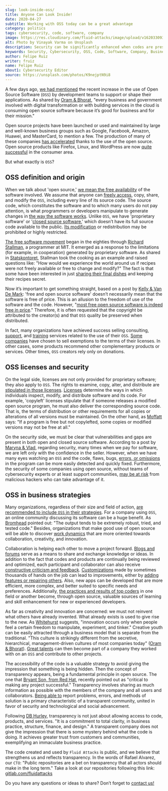 ```yaml
---
slug: look-inside-oss/
title: Anyone Can Look Inside!
date: 2020-04-27
subtitle: Working with OSS today can be a great advantage
category: politics
tags: cybersecurity, code, software, company
image: https://res.cloudinary.com/fluid-attacks/image/upload/v1620330936/blog/look-inside-oss/cover_qrsiga.webp
alt: Photo by Vinayak Varma on Unsplash
description: Security can be significantly enhanced when codes are presented publicly. In this post, we talk about OSS and its advantages for companies using it nowadays.
keywords: Security, Cybersecurity, OSS, Code, Software, Company, Business, Ethical Hacking, Pentesting
author: Felipe Ruiz
writer: fruiz
name: Felipe Ruiz
about1: Cybersecurity Editor
source: https://unsplash.com/photos/K9nejptN9i8
---
```


A few days ago, [we had mentioned](../vulns-triage-synopsys/) the recent
increase in the use of Open Source Software (`OSS`) by development teams
to support or shape their applications. As shared by [Oram &
Bhorat](https://d1.awsstatic.com/Open%20Source/enterprise-oss-book.pdf),
"every business and government involved with digital transformation or
with building services in the cloud is consuming open source software
because it’s good for business and for their mission."

Open source projects have been launched or used and maintained by large
and well-known business groups such as Google, Facebook, Amazon, Huawei,
and MasterCard, to mention a few. The production of many of these
companies [has
accelerated](https://www.mautic.org/blog/community/open-source-and-transparency-not-the-same-thing)
thanks to the use of the open source. Open source products like Firefox,
Linux, and WordPress are now [quite
successful](https://www.iot-now.com/2015/12/14/39527-open-source-security-through-transparency/)
in the consumer area.

But what exactly is `OSS`?

## OSS definition and origin

When we talk about 'open source,' [we mean the free
availability](https://www.mautic.org/blog/community/open-source-and-transparency-not-the-same-thing)
of the software involved. We assume that anyone can [freely
access](https://www.investintech.com/resources/blog/archives/7975-pros-cons-open-source-business.html),
copy, share, and modify the `OSS`, including every line of its source
code. The source code, which constitutes the software and to which many
users do not pay attention, is what programmers or developers manipulate
to generate changes in [the way the software
works](https://opensource.com/resources/what-open-source). Unlike `OSS`,
we have 'proprietary software' or '[closed source
software](https://opensource.com/resources/what-open-source),' which
doesn’t have its full source code available to the public. [Its
modification](https://www.iot-now.com/2015/12/14/39527-open-source-security-through-transparency/)
or redistribution may be prohibited or highly restricted.

[The free software
movement](https://www.forbes.com/sites/forbestechcouncil/2018/07/16/how-open-source-became-the-default-business-model-for-software/#2d856e54e722)
began in the eighties through [Richard
Stallman](https://en.wikipedia.org/wiki/Richard_Stallman), a programmer
at MIT. It emerged as a response to the limitations (for example, in
cooperation) generated by proprietary software. As shared in
[Statskontoret](https://www.campussource.de/org/opensource/docs/schwed.studie.pdf),
Stallman took the cooking as an example and raised questions like: "How
would we experience the world around us if recipes were not freely
available or free to change and modify?" The fact is that some have been
interested in just [sharing their final
dishes](https://opensource.com/open-organization/16/5/appreciating-full-power-open)
and keeping their recipes secret.

Now it’s important to get something straight, based on a post by [Kelly
& Van De
Mark](https://opensource.com/education/12/7/clearing-open-source-misconceptions):
'free and open source software' doesn’t necessarily mean that the
software is free of price. This is an allusion to the freedom of use of
the software and the code. However, "[most free open source software is
indeed free in
price](https://opensource.com/education/12/7/clearing-open-source-misconceptions)."
Therefore, it is often requested that the copyright be attributed to the
creator(s) and that `OSS` quality be preserved when distributed.

In fact, many organizations have achieved success selling consulting,
[support](https://opensource.com/resources/what-open-source), and
[training](https://www.iot-now.com/2015/12/14/39527-open-source-security-through-transparency/)
services related to the use of their `OSS`. [Some
companies](https://opensource.com/education/12/7/clearing-open-source-misconceptions)
have chosen to sell exemptions to the terms of their licenses. In other
cases, some products recommend other complementary products or services.
Other times, `OSS` creators rely only on donations.

## OSS licenses and security

On the legal side, licenses are not only provided for proprietary
software; they also apply to `OSS`. The rights to examine, copy, alter,
and distribute are [stipulated in those
licenses](https://www.campussource.de/org/opensource/docs/schwed.studie.pdf).
[Licenses](https://opensource.com/resources/what-open-source) determine
the ways in which individuals inspect, modify, and distribute software
and its code. For example, 'copyleft' licenses stipulate that if someone
releases a modified open source program, he must also deliver the
corresponding source code. That is, the terms of distribution or other
requirements for all copies or alterations of all versions must be
maintained. On the other hand, as
[Moffatt](https://www.iot-now.com/2015/12/14/39527-open-source-security-through-transparency/)
says: "If a program is free but not copylefted, some copies or modified
versions may not be free at all."

On the security side, we must be clear that vulnerabilities and gaps are
present in both open and closed source software. According to a post by
[Maryna &
Vlad](https://rubygarage.org/blog/open-source-software-security),
regarding security, many times when we pay for software, we are left
only with the confidence in the seller. However, when we have many eyes
watching an `OSS` and the code, flaws, bugs, [errors, or
omissions](https://opensource.com/resources/what-open-source) in the
program can be more easily detected and quickly fixed. Furthermore, the
security of some companies using open source, without teams of
cybersecurity experts or at least support communities, [may be at
risk](https://www.information-age.com/what-to-know-about-open-source-security-123487447/)
from malicious hackers who can take advantage of it.

## OSS in business strategies

Many organizations, regardless of their size and field of action, [are
recommended to include `OSS` in their
strategies](https://d1.awsstatic.com/Open%20Source/enterprise-oss-book.pdf).
For a company using `OSS`, an online community discussing its software
can be a huge benefit. As
[Bromhead](https://opensource.com/article/17/8/enterprise-open-source-advantages)
pointed out: "The output tends to be extremely robust, tried, and tested
code." Besides, organizations that make good use of open source will be
able to discover [work
dynamics](https://d1.awsstatic.com/Open%20Source/enterprise-oss-book.pdf)
that are more oriented towards collaboration, creativity, and
innovation.

Collaboration is helping each other to move a project forward. [Blogs
and
forums](https://community.jaspersoft.com/blog/principles-open-source-software)
serve as a means to share and exchange knowledge or ideas. In addition
to the fact that codes and products are continually being reviewed and
optimized, each participant and collaborator can also receive
[constructive criticism and
feedback](https://opensource.com/open-organization/16/5/appreciating-full-power-open).
[Customizations](https://medium.com/hackernoon/is-open-source-the-future-929f137fccfb)
made by sometimes thousands of hands on the job can lead to
improvements, either by [adding features or repairing
others](https://opensource.com/resources/what-open-source). Also, new
apps can be developed that are more efficient, more complex, and better
suited to specific needs and preferences. Additionally, [the practices
and results of top
coders](https://d1.awsstatic.com/Open%20Source/enterprise-oss-book.pdf)
in one field or another become, through open source, valuable sources of
learning and skill enhancement for new or experienced developers.

As far as creativity and innovation are concerned: we must not reinvent
what others have already invented. What already exists is used to give
rise to the new. As
[Whitehurst](https://opensource.com/open-organization/16/5/appreciating-full-power-open)
suggests, "innovation occurs only when people feel a certain freedom to
manipulate, experiment, and tinker." Creative youth can be easily
attracted through a business model that is separate from the
traditional. "This culture is strikingly different from the secretive,
hierarchical, management-driven cultures of most companies today" ([Oram
&
Bhorat](https://d1.awsstatic.com/Open%20Source/enterprise-oss-book.pdf)).
[Great
talents](https://angel.co/blog/want-to-recruit-better-engineers-open-source-your-code)
can then become part of a company they worked with on an `OSS` and
contribute to other projects.

The accessibility of the code is a valuable strategy to avoid giving the
impression that something is being hidden. Then the concept of
transparency appears, being a fundamental principle in open source. The
one that [Bryant Son, from Red
Hat](https://www.redhat.com/sysadmin/open-way-and-open-source), recently
pointed out as "critical to making any project successful." Transparency
involves sharing as much information as possible with the members of the
company and all users and collaborators. [Being able
to](https://community.jaspersoft.com/blog/principles-open-source-software)
report problems, errors, and methods of solution is a primary
characteristic of a transparent community, united in favor of security
and technological and social advancement.

Following [DB
Hurley](https://www.mautic.org/blog/community/open-source-and-transparency-not-the-same-thing),
transparency is not just about allowing access to code, products, and
services. "It is a commitment to total clarity, in business practice,
structure, finance, and design." A transparent company does not give the
impression that there is some mystery behind what the code is doing. It
achieves greater trust from customers and communities, exemplifying an
immaculate business practice.

The code created and used by `Fluid Attacks` is public, and we believe
that strengthens us and reflects transparency. In the words of Rafael
Alvarez, our `CTO`: "Public repositories are a bet on transparency that
all actors should make in the long term." Take a look at our
repositories following this link:
[gitlab.com/fluidattacks](https://gitlab.com/fluidattacks)

Do you have any questions or ideas to share? Don’t forget to [contact
us\!](../../contact-us/)
